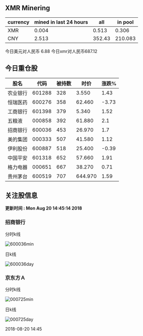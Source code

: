 ## XMR Minering

|currency|mined in last 24 hours|all|in pool|
|---|---|---|---|
|XMR|0.004|0.513|0.306|
|CNY|2.513|352.43|210.083|

今日美元对人民币 6.88	今日xmr对人民币687.12


## 今日重仓股 

|股名|代码|被持数|时价|涨跌%|
|---|---|---|---|---|
|农业银行|601288|328|3.550|1.43|
|恒瑞医药|600276|358|62.460|-3.73|
|工商银行|601398|379|5.340|1.52|
|五粮液|000858|392|61.880|2.1|
|招商银行|600036|453|26.970|1.7|
|美的集团|000333|507|41.580|1.12|
|伊利股份|600887|518|25.400|-0.39|
|中国平安|601318|652|57.660|1.91|
|格力电器|000651|667|38.270|0.71|
|贵州茅台|600519|707|644.970|1.59|

## 关注股信息
**更新时间 : Mon Aug 20 14:45:14 2018**
### 招商银行 
分时k线

![600036min](http://image.sinajs.cn/newchart/min/n/sh600036.gif)

日k线

![600036day](http://image.sinajs.cn/newchart/daily/n/sh600036.gif)

### 京东方Ａ 
分时k线

![000725min](http://image.sinajs.cn/newchart/min/n/sz000725.gif)

日k线

![000725day](http://image.sinajs.cn/newchart/daily/n/sz000725.gif)

2018-08-20 14:45